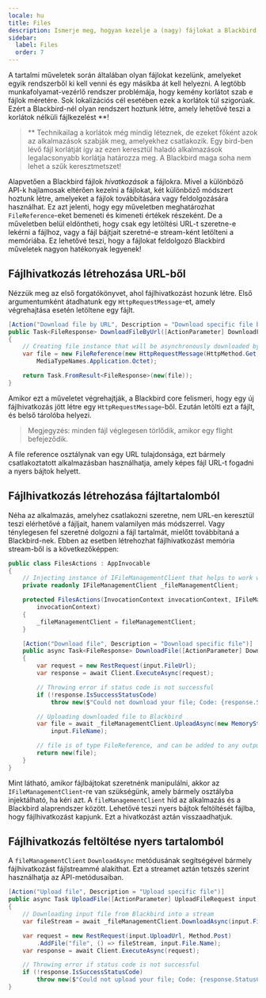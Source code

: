 ```yaml
---
locale: hu
title: Files
description: Ismerje meg, hogyan kezelje a (nagy) fájlokat a Blackbird rendszerben.
sidebar:
  label: Files
  order: 7
---
```


A tartalmi műveletek során általában olyan fájlokat kezelünk, amelyeket egyik rendszerből ki kell venni és egy másikba át kell helyezni. A legtöbb munkafolyamat-vezérlő rendszer problémája, hogy kemény korlátot szab e fájlok méretére. Sok lokalizációs cél esetében ezek a korlátok túl szigorúak. Ezért a Blackbird-nél olyan rendszert hoztunk létre, amely lehetővé teszi a korlátok nélküli fájlkezelést \*\*!

> \*\* Technikailag a korlátok még mindig léteznek, de ezeket főként azok az alkalmazások szabják meg, amelyekhez csatlakozik. Egy bird-ben lévő fájl korlátját így az ezen keresztül haladó alkalmazások legalacsonyabb korlátja határozza meg. A Blackbird maga soha nem lehet a szűk keresztmetszet!

Alapvetően a Blackbird fájlok _hivatkozások_ a fájlokra. Mivel a különböző API-k hajlamosak eltérően kezelni a fájlokat, két különböző módszert hoztunk létre, amelyeket a fájlok továbbítására vagy feldolgozására használhat. Ez azt jelenti, hogy egy műveletben meghatározhat `FileReference`-eket bemeneti és kimeneti értékek részeként. De a műveletben belül eldöntheti, hogy csak egy letöltési URL-t szeretne-e lekérni a fájlhoz, vagy a fájl bájtjait szeretné-e stream-ként letölteni a memóriába. Ez lehetővé teszi, hogy a fájlokat feldolgozó Blackbird műveletek nagyon hatékonyak legyenek!

## Fájlhivatkozás létrehozása URL-ből

Nézzük meg az első forgatókönyvet, ahol fájlhivatkozást hozunk létre. Első argumentumként átadhatunk egy `HttpRequestMessage`-et, amely végrehajtása esetén letöltene egy fájlt.

```cs
[Action("Download file by URL", Description = "Download specific file by URL")]
public Task<FileResponse> DownloadFileByUrl([ActionParameter] DownloadFileRequest input)
{
    // Creating file instance that will be asynchronously downloaded by Blackbird
    var file = new FileReference(new HttpRequestMessage(HttpMethod.Get, input.FileUrl), input.FileName,
        MediaTypeNames.Application.Octet);

    return Task.FromResult<FileResponse>(new(file));
}
```

Amikor ezt a műveletet végrehajtják, a Blackbird core felismeri, hogy egy új fájlhivatkozás jött létre egy `HttpRequestMessage`-ből. Ezután letölti ezt a fájlt, és belső tárolóba helyezi.

> Megjegyzés: minden fájl véglegesen törlődik, amikor egy flight befejeződik.

A file reference osztálynak van egy URL tulajdonsága, ezt bármely csatlakoztatott alkalmazásban használhatja, amely képes fájl URL-t fogadni a nyers bájtok helyett.

## Fájlhivatkozás létrehozása fájltartalomból

Néha az alkalmazás, amelyhez csatlakozni szeretne, nem URL-en keresztül teszi elérhetővé a fájljait, hanem valamilyen más módszerrel. Vagy ténylegesen fel szeretné dolgozni a fájl tartalmát, mielőtt továbbítaná a Blackbird-nek.
Ebben az esetben létrehozhat fájlhivatkozást memória stream-ből is a következőképpen:

```cs
public class FilesActions : AppInvocable
{
    // Injecting instance of IFileManagementClient that helps to work with files inside of Blackbird
    private readonly IFileManagementClient _fileManagementClient;

    protected FilesActions(InvocationContext invocationContext, IFileManagementClient fileManagementClient) : base(
        invocationContext)
    {
        _fileManagementClient = fileManagementClient;
    }

    [Action("Download file", Description = "Download specific file")]
    public async Task<FileResponse> DownloadFile([ActionParameter] DownloadFileRequest input)
    {
        var request = new RestRequest(input.FileUrl);
        var response = await Client.ExecuteAsync(request);

        // Throwing error if status code is not successful
        if (!response.IsSuccessStatusCode)
            throw new($"Could not download your file; Code: {response.StatusCode}");

        // Uploading downloaded file to Blackbird
        var file = await _fileManagementClient.UploadAsync(new MemoryStream(response.RawBytes!), response.ContentType!,
            input.FileName);

        // file is of type FileReference, and can be added to any output class
        return new(file);
    }
}
```

Mint látható, amikor fájlbájtokat szeretnénk manipulálni, akkor az `IFileManagementClient`-re van szükségünk, amely bármely osztályba injektálható, ha kéri azt.
A `fileManagementClient` híd az alkalmazás és a Blackbird alaprendszer között. Lehetővé teszi nyers bájtok feltöltését fájlba, hogy fájlhivatkozást kapjunk. Ezt a hivatkozást aztán visszaadhatjuk.

## Fájlhivatkozás feltöltése nyers tartalomból

A `fileManagementClient` `DownloadAsync` metódusának segítségével bármely fájlhivatkozást fájlstreammé alakíthat. Ezt a streamet aztán tetszés szerint használhatja az API-metódusaiban.

```cs
[Action("Upload file", Description = "Upload specific file")]
public async Task UploadFile([ActionParameter] UploadFileRequest input)
{
    // Downloading input file from Blackbird into a stream
    var fileStream = await _fileManagementClient.DownloadAsync(input.File);

    var request = new RestRequest(input.UploadUrl, Method.Post)
        .AddFile("file", () => fileStream, input.File.Name);
    var response = await Client.ExecuteAsync(request);

    // Throwing error if status code is not successful
    if (!response.IsSuccessStatusCode)
        throw new($"Could not upload your file; Code: {response.StatusCode}");
}
```